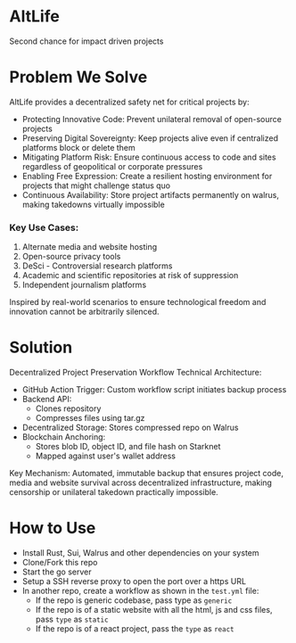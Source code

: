 # AltLife
Second chance for impact driven projects

# Problem We Solve
AltLife provides a decentralized safety net for critical projects by:

- Protecting Innovative Code: Prevent unilateral removal of open-source projects
- Preserving Digital Sovereignty: Keep projects alive even if centralized platforms block or delete them
- Mitigating Platform Risk: Ensure continuous access to code and sites regardless of geopolitical or corporate pressures
- Enabling Free Expression: Create a resilient hosting environment for projects that might challenge status quo
- Continuous Availability: Store project artifacts permanently on walrus, making takedowns virtually impossible

### Key Use Cases:

1. Alternate media and website hosting
2. Open-source privacy tools
3. DeSci - Controversial research platforms
4. Academic and scientific repositories at risk of suppression
5. Independent journalism platforms

Inspired by real-world scenarios to ensure technological freedom and innovation cannot be arbitrarily silenced.

# Solution
Decentralized Project Preservation Workflow
Technical Architecture:

- GitHub Action Trigger: Custom workflow script initiates backup process
- Backend API:
    - Clones repository
    - Compresses files using tar.gz
- Decentralized Storage: Stores compressed repo on Walrus
- Blockchain Anchoring: 
    - Stores blob ID, object ID, and file hash on Starknet
    - Mapped against user's wallet address

Key Mechanism: Automated, immutable backup that ensures project code, media and website survival across decentralized infrastructure, making censorship or unilateral takedown practically impossible.

# How to Use

- Install Rust, Sui, Walrus and other dependencies on your system
- Clone/Fork this repo
- Start the go server
- Setup a SSH reverse proxy to open the port over a https URL
- In another repo, create a workflow as shown in the `test.yml` file:
    - If the repo is generic codebase, pass type as `generic`
    - If the repo is of a static website with all the html, js and css files, pass `type` as `static`
    - If the repo is of a react project, pass the `type` as `react`